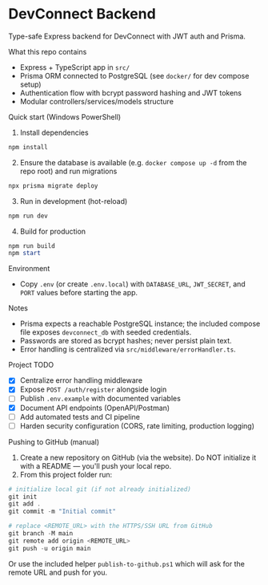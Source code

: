 # DevConnect Backend

Type-safe Express backend for DevConnect with JWT auth and Prisma.

What this repo contains
- Express + TypeScript app in `src/`
- Prisma ORM connected to PostgreSQL (see `docker/` for dev compose setup)
- Authentication flow with bcrypt password hashing and JWT tokens
- Modular controllers/services/models structure

Quick start (Windows PowerShell)
1. Install dependencies

```powershell
npm install
```

2. Ensure the database is available (e.g. `docker compose up -d` from the repo root) and run migrations

```powershell
npx prisma migrate deploy
```

3. Run in development (hot-reload)

```powershell
npm run dev
```

4. Build for production

```powershell
npm run build
npm start
```

Environment
- Copy `.env` (or create `.env.local`) with `DATABASE_URL`, `JWT_SECRET`, and `PORT` values before starting the app.

Notes
- Prisma expects a reachable PostgreSQL instance; the included compose file exposes `devconnect_db` with seeded credentials.
- Passwords are stored as bcrypt hashes; never persist plain text.
- Error handling is centralized via `src/middleware/errorHandler.ts`.

Project TODO
- [x] Centralize error handling middleware
- [x] Expose `POST /auth/register` alongside login
- [ ] Publish `.env.example` with documented variables
- [x] Document API endpoints (OpenAPI/Postman)
- [ ] Add automated tests and CI pipeline
- [ ] Harden security configuration (CORS, rate limiting, production logging)

Pushing to GitHub (manual)
1. Create a new repository on GitHub (via the website). Do NOT initialize it with a README — you'll push your local repo.
2. From this project folder run:

```powershell
# initialize local git (if not already initialized)
git init
git add .
git commit -m "Initial commit"

# replace <REMOTE_URL> with the HTTPS/SSH URL from GitHub
git branch -M main
git remote add origin <REMOTE_URL>
git push -u origin main
```

Or use the included helper `publish-to-github.ps1` which will ask for the remote URL and push for you.